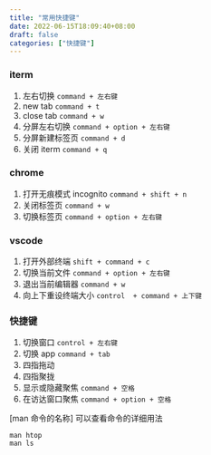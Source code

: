 ```yaml
---
title: "常用快捷键"
date: 2022-06-15T18:09:40+08:00
draft: false
categories: ["快捷键"]
---
```


### iterm

1. 左右切换 `command + 左右键`
2. new tab `command + t`
3. close tab `command + w`
4. 分屏左右切换 `command + option + 左右键`
5. 分屏新建标签页 `command + d`
6. 关闭 iterm `command + q`

### chrome

1. 打开无痕模式 incognito `command + shift + n`
2. 关闭标签页 `command + w`
3. 切换标签页 `command + option + 左右键`

### vscode

1. 打开外部终端 `shift + command + c`
2. 切换当前文件 `command + option + 左右键`
3. 退出当前编辑器 `command + w`
4. 向上下重设终端大小 `control  + command + 上下键`

### 快捷键

1. 切换窗口 `control + 左右键`
2. 切换 app `command + tab`
3. 四指拖动
4. 四指聚拢
5. 显示或隐藏聚焦 `command + 空格`
6. 在访达窗口聚焦 `command + option + 空格`

[man 命令的名称] 可以查看命令的详细用法

```
man htop
man ls
```
